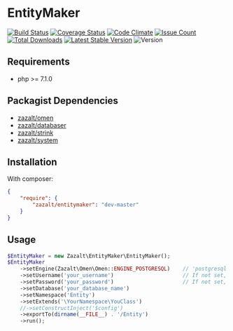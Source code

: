 EntityMaker
=================

[![Build Status](https://travis-ci.org/Zazalt/EntityMaker.svg?branch=master)](https://travis-ci.org/Zazalt/EntityMaker)
[![Coverage Status](https://coveralls.io/repos/github/Zazalt/EntityMaker/badge.svg?branch=master)](https://coveralls.io/github/Zazalt/EntityMaker?branch=master)
[![Code Climate](https://codeclimate.com/github/Zazalt/EntityMaker/badges/gpa.svg)](https://codeclimate.com/github/Zazalt/EntityMaker)
[![Issue Count](https://codeclimate.com/github/Zazalt/EntityMaker/badges/issue_count.svg)](https://codeclimate.com/github/Zazalt/EntityMaker/issues)
[![Total Downloads](https://poser.pugx.org/zazalt/entitymaker/downloads)](https://packagist.org/packages/zazalt/entitymaker/stats)
[![Latest Stable Version](https://poser.pugx.org/zazalt/entitymaker/v/stable)](https://packagist.org/packages/zazalt/entitymaker)
![Version](https://img.shields.io/badge/version-beta-yellow.svg)



Requirements
---------------
* php >= 7.1.0

Packagist Dependencies
---------------
* [zazalt/omen](https://github.com/zazalt/omen)
* [zazalt/databaser](https://github.com/zazalt/databaser)
* [zazalt/strink](https://github.com/zazalt/strink)
* [zazalt/system](https://github.com/zazalt/system)

Installation
---------------
With composer:
``` json
{
	"require": {
		"zazalt/entitymaker": "dev-master"
	}
}
```

## Usage
```php
$EntityMaker = new Zazalt\EntityMaker\EntityMaker();
$EntityMaker
    ->setEngine(Zazalt\Omen\Omen::ENGINE_POSTGRESQL)    // 'postgresql'
    ->setUsername('your_username')                      // If not set, default is 127.0.0.1
    ->setPassword('your_password')                      // If not set, default is 5432 (PostgreSQL default port)
    ->setDatabase('your_database_name')
    ->setNamespace('Entity')
    ->setExtends('\YourNamespace\YouClass')
    //->setConstructInject('$config')
    ->exportTo(dirname(__FILE__) . '/Entity')
    ->run();
```